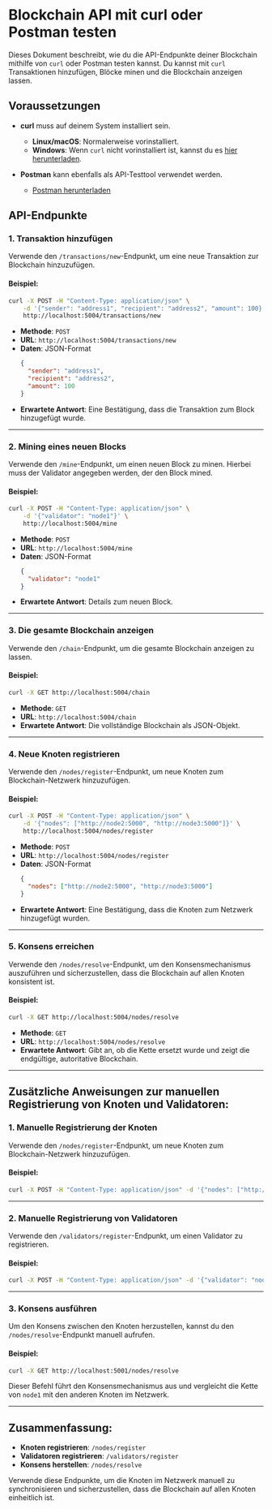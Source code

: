 
# Blockchain API mit curl oder Postman testen 

Dieses Dokument beschreibt, wie du die API-Endpunkte deiner Blockchain mithilfe von `curl` oder Postman testen kannst. Du kannst mit `curl` Transaktionen hinzufügen, Blöcke minen und die Blockchain anzeigen lassen.

## Voraussetzungen

- **curl** muss auf deinem System installiert sein.
  - **Linux/macOS**: Normalerweise vorinstalliert.
  - **Windows**: Wenn `curl` nicht vorinstalliert ist, kannst du es [hier herunterladen](https://curl.se/windows/).
  
- **Postman** kann ebenfalls als API-Testtool verwendet werden.
  - [Postman herunterladen](https://www.postman.com/downloads/)

## API-Endpunkte

### 1. **Transaktion hinzufügen**

Verwende den `/transactions/new`-Endpunkt, um eine neue Transaktion zur Blockchain hinzuzufügen.

#### Beispiel:

```bash
curl -X POST -H "Content-Type: application/json" \
    -d '{"sender": "address1", "recipient": "address2", "amount": 100}' \
    http://localhost:5004/transactions/new
```

- **Methode**: `POST`
- **URL**: `http://localhost:5004/transactions/new`
- **Daten**: JSON-Format
  ```json
  {
    "sender": "address1",
    "recipient": "address2",
    "amount": 100
  }
  ```
- **Erwartete Antwort**: Eine Bestätigung, dass die Transaktion zum Block hinzugefügt wurde.

---

### 2. **Mining eines neuen Blocks**

Verwende den `/mine`-Endpunkt, um einen neuen Block zu minen. Hierbei muss der Validator angegeben werden, der den Block mined.

#### Beispiel:

```bash
curl -X POST -H "Content-Type: application/json" \
    -d '{"validator": "node1"}' \
    http://localhost:5004/mine
```

- **Methode**: `POST`
- **URL**: `http://localhost:5004/mine`
- **Daten**: JSON-Format
  ```json
  {
    "validator": "node1"
  }
  ```
- **Erwartete Antwort**: Details zum neuen Block.

---

### 3. **Die gesamte Blockchain anzeigen**

Verwende den `/chain`-Endpunkt, um die gesamte Blockchain anzeigen zu lassen.

#### Beispiel:

```bash
curl -X GET http://localhost:5004/chain
```

- **Methode**: `GET`
- **URL**: `http://localhost:5004/chain`
- **Erwartete Antwort**: Die vollständige Blockchain als JSON-Objekt.

---

### 4. **Neue Knoten registrieren**

Verwende den `/nodes/register`-Endpunkt, um neue Knoten zum Blockchain-Netzwerk hinzuzufügen.

#### Beispiel:

```bash
curl -X POST -H "Content-Type: application/json" \
    -d '{"nodes": ["http://node2:5000", "http://node3:5000"]}' \
    http://localhost:5004/nodes/register
```

- **Methode**: `POST`
- **URL**: `http://localhost:5004/nodes/register`
- **Daten**: JSON-Format
  ```json
  {
    "nodes": ["http://node2:5000", "http://node3:5000"]
  }
  ```
- **Erwartete Antwort**: Eine Bestätigung, dass die Knoten zum Netzwerk hinzugefügt wurden.

---

### 5. **Konsens erreichen**

Verwende den `/nodes/resolve`-Endpunkt, um den Konsensmechanismus auszuführen und sicherzustellen, dass die Blockchain auf allen Knoten konsistent ist.

#### Beispiel:

```bash
curl -X GET http://localhost:5004/nodes/resolve
```

- **Methode**: `GET`
- **URL**: `http://localhost:5004/nodes/resolve`
- **Erwartete Antwort**: Gibt an, ob die Kette ersetzt wurde und zeigt die endgültige, autoritative Blockchain.

---

## Zusätzliche Anweisungen zur manuellen Registrierung von Knoten und Validatoren:

### 1. **Manuelle Registrierung der Knoten**

Verwende den `/nodes/register`-Endpunkt, um neue Knoten zum Blockchain-Netzwerk hinzuzufügen.

#### Beispiel:

```bash
curl -X POST -H "Content-Type: application/json" -d '{"nodes": ["http://node2:5000", "http://node3:5000"]}' http://localhost:5001/nodes/register
```

---

### 2. **Manuelle Registrierung von Validatoren**

Verwende den `/validators/register`-Endpunkt, um einen Validator zu registrieren.

#### Beispiel:

```bash
curl -X POST -H "Content-Type: application/json" -d '{"validator": "node1"}' http://localhost:5001/validators/register
```

---

### 3. **Konsens ausführen**

Um den Konsens zwischen den Knoten herzustellen, kannst du den `/nodes/resolve`-Endpunkt manuell aufrufen.

#### Beispiel:

```bash
curl -X GET http://localhost:5001/nodes/resolve
```

Dieser Befehl führt den Konsensmechanismus aus und vergleicht die Kette von `node1` mit den anderen Knoten im Netzwerk.

---

## Zusammenfassung:

- **Knoten registrieren**: `/nodes/register`
- **Validatoren registrieren**: `/validators/register`
- **Konsens herstellen**: `/nodes/resolve`

Verwende diese Endpunkte, um die Knoten im Netzwerk manuell zu synchronisieren und sicherzustellen, dass die Blockchain auf allen Knoten einheitlich ist.
